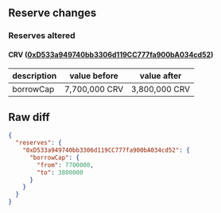 ## Reserve changes

### Reserves altered

#### CRV ([0xD533a949740bb3306d119CC777fa900bA034cd52](https://etherscan.io/address/0xD533a949740bb3306d119CC777fa900bA034cd52))

| description | value before | value after |
| --- | --- | --- |
| borrowCap | 7,700,000 CRV | 3,800,000 CRV |


## Raw diff

```json
{
  "reserves": {
    "0xD533a949740bb3306d119CC777fa900bA034cd52": {
      "borrowCap": {
        "from": 7700000,
        "to": 3800000
      }
    }
  }
}
```
